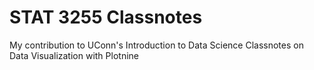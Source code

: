 # STAT 3255 Classnotes
My contribution to UConn's Introduction to Data Science Classnotes on Data Visualization with Plotnine
